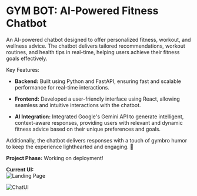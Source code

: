 # GYM BOT: AI-Powered Fitness Chatbot

An AI-powered chatbot designed to offer personalized fitness, workout, and wellness advice. The chatbot delivers tailored recommendations, workout routines, and health tips in real-time, helping users achieve their fitness goals effectively.<br>

Key Features:

* **Backend:** Built using Python and FastAPI, ensuring fast and scalable performance for real-time interactions. <br>

* **Frontend:** Developed a user-friendly interface using React, allowing seamless and intuitive interactions with the chatbot. <br>

* **AI Integration:** Integrated Google's Gemini API to generate intelligent, context-aware responses, providing users with relevant and dynamic fitness advice based on their unique preferences and goals. <br>

Additionally, the chatbot delivers responses with a touch of gymbro humor to keep the experience lighthearted and engaging. 💪 <br>

**Project Phase:** Working on deployment!

**Current UI:** <br>
![Landing Page](https://github.com/user-attachments/assets/c6a36950-7b47-44a9-a49d-74a60cc6aac9)


![ChatUI](https://github.com/user-attachments/assets/b398bf76-184f-4052-8661-50bb031769da)







